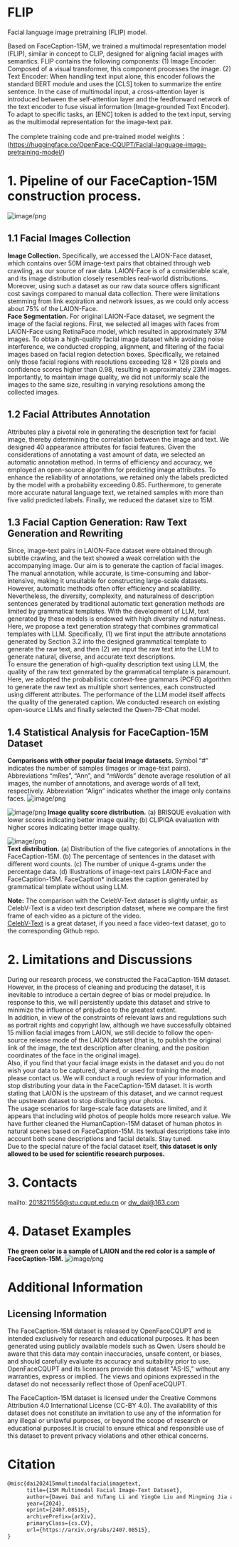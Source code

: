 # FLIP
Facial language image pretraining (FLIP) model.

Based on FaceCaption-15M, we trained a multimodal representation model (FLIP), similar in concept to CLIP, designed for aligning facial images with semantics. FLIP contains the following components: (1) Image Encoder: Composed of a visual transformer, this component processes the image. (2) Text Encoder: When handling text input alone, this encoder follows the standard BERT module and uses the [CLS] token to summarize the entire sentence. In the case of multimodal input, a cross-attention layer is introduced between the self-attention layer and the feedforward network of the text encoder to fuse visual information (Image-grounded Text Encoder). To adapt to specific tasks, an [ENC] token is added to the text input, serving as the multimodal representation for the image-text pair.  

The complete training code and pre-trained model weights：(https://huggingface.co/OpenFace-CQUPT/Facial-language-image-pretraining-model/)

# 1. Pipeline of our FaceCaption-15M construction process.

![image/png](https://cdn-uploads.huggingface.co/production/uploads/663f06e01cd68975883a353e/TCvUu0PlfC26BDbiKM5My.png)

## 1.1 Facial Images Collection
**Image Collection.** Specifically, we accessed the LAION-Face dataset, which contains over 50M image-text pairs that obtained through web crawling, as our source of raw data. LAION-Face is of a considerable scale, and its image distribution closely resembles real-world distributions. Moreover, using such a dataset as our raw data source offers significant cost savings compared to manual data collection. There were limitations stemming from link expiration and network issues, as we could only access about 75% of the LAION-Face.   
**Face Segmentation.** For original LAION-Face dataset, we segment the image of the facial regions. First, we selected all images with faces from LAION-Face using RetinaFace model, which resulted in approximately 37M images. To obtain a high-quality facial image dataset while avoiding noise interference, we conducted cropping, alignment, and filtering of the facial images based on facial region detection boxes. Specifically, we retained only those facial regions with resolutions exceeding 128 × 128 pixels and confidence scores higher than 0.98, resulting in approximately 23M images. Importantly, to maintain image quality, we did not uniformly scale the images to the same size, resulting in varying resolutions among the collected images.

## 1.2 Facial Attributes Annotation
Attributes play a pivotal role in generating the description text for facial image, thereby determining the correlation between the image and text. We designed 40 appearance attributes for facial features. Given the considerations of annotating a vast amount of data, we selected an automatic annotation method. In terms of efficiency and accuracy, we employed an open-source algorithm for predicting image attributes. To enhance the reliability of annotations, we retained only the labels predicted by the model with a probability exceeding 0.85. Furthermore, to generate more accurate natural language text, we retained samples with more than five valid predicted labels. Finally, we reduced the dataset size to 15M.

## 1.3 Facial Caption Generation: Raw Text Generation and Rewriting
Since, image-text pairs in LAION-Face dataset were obtained through subtitle crawling, and the text showed a weak correlation with the accompanying image. Our aim is to generate the caption of facial images. The manual annotation, while accurate, is time-consuming and labor-intensive, making it unsuitable for constructing large-scale datasets. However, automatic methods often offer efficiency and scalability. Nevertheless, the diversity, complexity, and naturalness of description sentences generated by traditional automatic text generation methods are limited by grammatical templates. With the development of LLM, text generated by these models is endowed with high diversity nd naturalness. Here, we propose a text generation strategy that combines grammatical templates with LLM. Specifically, (1) we first input the attribute annotations generated by Section 3.2 into the designed grammatical template to generate the raw text, and then (2) we input the raw text into the LLM to generate natural, diverse, and accurate text descriptions.  
To ensure the generation of high-quality description text using LLM, the quality of the raw text generated by the grammatical template is paramount. Here, we adopted the probabilistic context-free grammars (PCFG) algorithm to generate the raw text as multiple short sentences, each constructed using different attributes. The performance of the LLM model itself affects the quality of the generated caption. We conducted research on existing open-source LLMs and finally selected the Qwen-7B-Chat model.


## 1.4 Statistical Analysis for FaceCaption-15M Dataset
**Comparisons with other popular facial image datasets.** Symbol “#” indicates the number of samples (images or image-text pairs). Abbreviations “mRes”, “Ann”, and “mWords” denote average resolution of all images, the number of annotations, and average words of all text, respectively. Abbreviation “Align” indicates whether the image only contains faces.
![image/png](https://cdn-uploads.huggingface.co/production/uploads/663f06e01cd68975883a353e/1dbj5KMGyc80Jo0Nyeekd.png)

![image/png](https://cdn-uploads.huggingface.co/production/uploads/663f06e01cd68975883a353e/LeoFyl5yNHhy0xbKQ9BS0.png)
**Image quality score distribution.** (a) BRISQUE evaluation with lower scores indicating better image quality; (b) CLIPIQA evaluation with higher scores indicating better image quality. 

![image/png](https://cdn-uploads.huggingface.co/production/uploads/663f06e01cd68975883a353e/KhNW312RKn8lDsuqFSl92.png)  
**Text distribution.** (a) Distribution of the five categories of annotations in the FaceCaption-15M. (b) The percentage of sentences in the dataset with different word counts. (c) The number of unique 4-grams under the percentage data. (d) Illustrations of image-text pairs LAION-Face and FaceCapition-15M. FaceCaption* indicates the caption generated by grammatical template without using LLM.  

**Note:** The comparison with the CelebV-Text dataset is slightly unfair, as CelebV-Text is a video text description dataset, where we compare the first frame of each video as a picture of the video.   
[CelebV-Text](https://celebv-text.github.io/) is a great dataset, if you need a face video-text dataset, go to the corresponding Github repo. 

# 2. Limitations and Discussions
During our research process, we constructed the FacaCaption-15M dataset. However, in the process of cleaning and producing the dataset, it is inevitable to introduce a certain degree of bias or model prejudice. In response to this, we will persistently update this dataset and strive to minimize the influence of prejudice to the greatest extent.  
In addition, in view of the constraints of relevant laws and regulations such as portrait rights and copyright law, although we have successfully obtained 15 million facial images from LAION, we still decide to follow the open-source release mode of the LAION dataset (that is, to publish the original link of the image, the text description after cleaning, and the position coordinates of the face in the original image).  
Also, if you find that your facial image exists in the dataset and you do not wish your data to be captured, shared, or used for training the model, please contact us. We will conduct a rough review of your information and stop distributing your data in the FaceCaption-15M dataset. It is worth stating that LAION is the upstream of this dataset, and we cannot request the upstream dataset to stop distributing your photos.  
The usage scenarios for large-scale face datasets are limited, and it appears that including wild photos of people holds more research value. We have further cleaned the HumanCaption-15M dataset of human photos in natural scenes based on FaceCaption-15M. Its textual descriptions take into account both scene descriptions and facial details. Stay tuned.  
Due to the special nature of the facial dataset itself, **this dataset is only allowed to be used for scientific research purposes.**

# 3. Contacts
mailto: 2018211556@stu.cqupt.edu.cn or dw_dai@163.com

# 4. Dataset Examples
**The green color is a sample of LAION and the red color is a sample of FaceCaption-15M.**
![image/png](https://cdn-uploads.huggingface.co/production/uploads/663f06e01cd68975883a353e/r9HKtA_ZCRtvIwKIZI4oC.png)

# Additional Information
## Licensing Information
The FaceCaption-15M dataset is released by OpenFaceCQUPT and is intended exclusively for research and educational purposes. It has been generated using publicly available models such as Qwen. Users should be aware that this data may contain inaccuracies, unsafe content, or biases, and should carefully evaluate its accuracy and suitability prior to use. OpenFaceCQUPT and its licensors provide this dataset "AS-IS," without any warranties, express or implied. The views and opinions expressed in the dataset do not necessarily reflect those of OpenFaceCQUPT.

The FaceCaption-15M dataset is licensed under the Creative Commons Attribution 4.0 International License (CC-BY 4.0). The availability of this dataset does not constitute an invitation to use any of the information for any illegal or unlawful purposes, or beyond the scope of research or educational purposes.It is crucial to ensure ethical and responsible use of this dataset to prevent privacy violations and other ethical concerns.

# Citation
```tex
@misc{dai202415mmultimodalfacialimagetext,
      title={15M Multimodal Facial Image-Text Dataset}, 
      author={Dawei Dai and YuTang Li and YingGe Liu and Mingming Jia and Zhang YuanHui and Guoyin Wang},
      year={2024},
      eprint={2407.08515},
      archivePrefix={arXiv},
      primaryClass={cs.CV},
      url={https://arxiv.org/abs/2407.08515}, 
}
```

